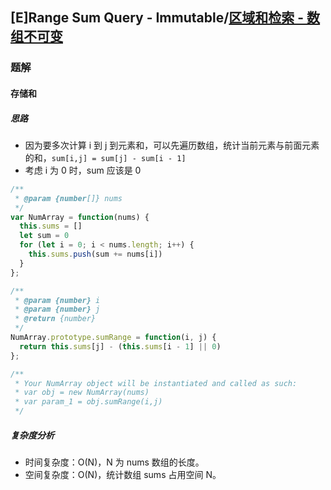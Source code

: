 ## [E]Range Sum Query - Immutable/[区域和检索 - 数组不可变](https://leetcode-cn.com/problems/range-sum-query-immutable/)

### 题解
#### 存储和
##### 思路
+ 因为要多次计算 i 到 j 到元素和，可以先遍历数组，统计当前元素与前面元素的和，`sum[i,j] = sum[j] - sum[i - 1]`
+ 考虑 i 为 0 时，sum 应该是 0

```js
/**
 * @param {number[]} nums
 */
var NumArray = function(nums) {
  this.sums = []
  let sum = 0
  for (let i = 0; i < nums.length; i++) {
    this.sums.push(sum += nums[i])
  }
};

/** 
 * @param {number} i 
 * @param {number} j
 * @return {number}
 */
NumArray.prototype.sumRange = function(i, j) {
  return this.sums[j] - (this.sums[i - 1] || 0)
};

/**
 * Your NumArray object will be instantiated and called as such:
 * var obj = new NumArray(nums)
 * var param_1 = obj.sumRange(i,j)
 */
```

##### 复杂度分析
+ 时间复杂度：O(N)，N 为 nums 数组的长度。
+ 空间复杂度：O(N)，统计数组 sums 占用空间 N。